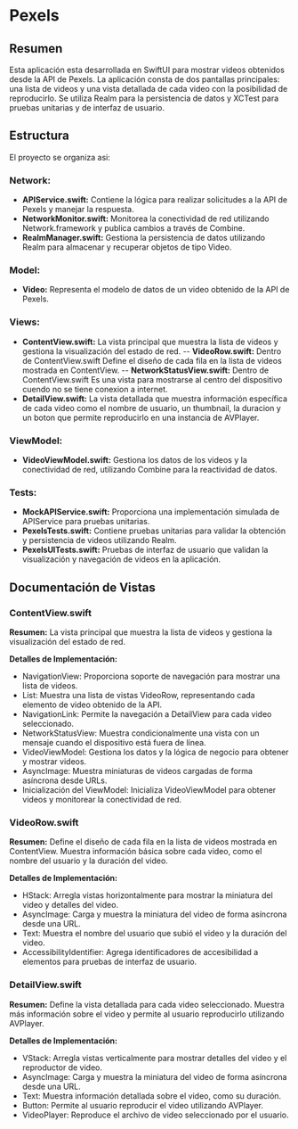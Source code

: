 # Pexels

## Resumen

Esta aplicación esta desarrollada en SwiftUI para mostrar videos obtenidos desde la API de Pexels. La aplicación consta de dos pantallas principales: una lista de videos y una vista detallada de cada video con la posibilidad de reproducirlo. Se utiliza Realm para la persistencia de datos y XCTest para pruebas unitarias y de interfaz de usuario.

## Estructura

El proyecto se organiza asi:

### Network:

- **APIService.swift:** Contiene la lógica para realizar solicitudes a la API de Pexels y manejar la respuesta.
- **NetworkMonitor.swift:** Monitorea la conectividad de red utilizando Network.framework y publica cambios a través de Combine.
- **RealmManager.swift:** Gestiona la persistencia de datos utilizando Realm para almacenar y recuperar objetos de tipo Video.

### Model:

- **Video:** Representa el modelo de datos de un video obtenido de la API de Pexels.

### Views:

- **ContentView.swift:** La vista principal que muestra la lista de videos y gestiona la visualización del estado de red.
-- **VideoRow.swift:** Dentro de ContentView.swift Define el diseño de cada fila en la lista de videos mostrada en ContentView.
-- **NetworkStatusView.swift:** Dentro de ContentView.swift Es una vista para mostrarse al centro del dispositivo cuendo no se tiene conexion a internet.
- **DetailView.swift:** La vista detallada que muestra información específica de cada video como el nombre de usuario, un thumbnail, la duracion y un boton que  permite reproducirlo en una instancia de AVPlayer.


### ViewModel:

- **VideoViewModel.swift:** Gestiona los datos de los videos y la conectividad de red, utilizando Combine para la reactividad de datos.

### Tests:
- **MockAPIService.swift:** Proporciona una implementación simulada de APIService para pruebas unitarias.
- **PexelsTests.swift:** Contiene pruebas unitarias para validar la obtención y persistencia de videos utilizando Realm.
- **PexelsUITests.swift:** Pruebas de interfaz de usuario que validan la visualización y navegación de videos en la aplicación.

## Documentación de Vistas

### ContentView.swift

**Resumen:**
La vista principal que muestra la lista de videos y gestiona la visualización del estado de red.

**Detalles de Implementación:**
- NavigationView: Proporciona soporte de navegación para mostrar una lista de videos.
- List: Muestra una lista de vistas VideoRow, representando cada elemento de video obtenido de la API.
- NavigationLink: Permite la navegación a DetailView para cada video seleccionado.
- NetworkStatusView: Muestra condicionalmente una vista con un mensaje cuando el dispositivo está fuera de línea.
- VideoViewModel: Gestiona los datos y la lógica de negocio para obtener y mostrar videos.
- AsyncImage: Muestra miniaturas de videos cargadas de forma asíncrona desde URLs.
- Inicialización del ViewModel: Inicializa VideoViewModel para obtener videos y monitorear la conectividad de red.

### VideoRow.swift

**Resumen:**
Define el diseño de cada fila en la lista de videos mostrada en ContentView. Muestra información básica sobre cada video, como el nombre del usuario y la duración del video.

**Detalles de Implementación:**
- HStack: Arregla vistas horizontalmente para mostrar la miniatura del video y detalles del video.
- AsyncImage: Carga y muestra la miniatura del video de forma asíncrona desde una URL.
- Text: Muestra el nombre del usuario que subió el video y la duración del video.
- AccessibilityIdentifier: Agrega identificadores de accesibilidad a elementos para pruebas de interfaz de usuario.

### DetailView.swift

**Resumen:**
Define la vista detallada para cada video seleccionado. Muestra más información sobre el video y permite al usuario reproducirlo utilizando AVPlayer.

**Detalles de Implementación:**
- VStack: Arregla vistas verticalmente para mostrar detalles del video y el reproductor de video.
- AsyncImage: Carga y muestra la miniatura del video de forma asíncrona desde una URL.
- Text: Muestra información detallada sobre el video, como su duración.
- Button: Permite al usuario reproducir el video utilizando AVPlayer.
- VideoPlayer: Reproduce el archivo de video seleccionado por el usuario.
